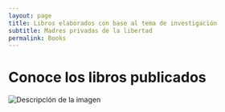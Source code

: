 ```yaml
---
layout: page
title: Libros elaborados con base al tema de investigación
subtitle: Madres privadas de la libertad
permalink: Books
---
```

# Conoce los libros publicados
<img src="Paris_75005_Quai_de_Montebello_Bouquinistes_20071014.jpg" alt="Descripción de la imagen">
